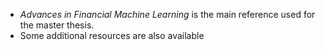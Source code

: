 - *Advances in Financial Machine Learning* is the main reference used for the master thesis. 
- Some additional resources are also available
